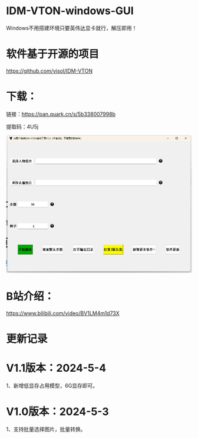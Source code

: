 # IDM-VTON-windows-GUI
Windows不用搭建环境只要英伟达显卡就行，解压即用！

# 软件基于开源的项目
https://github.com/yisol/IDM-VTON 

 
# 下载：
链接：https://pan.quark.cn/s/5b338007998b  

提取码：4U5j


 ![image](https://github.com/zhaoyun0071/IDM-VTON-windows-GUI/blob/main/1.png)

 
# B站介绍：
https://www.bilibili.com/video/BV1LM4m1d73X

# 更新记录

# V1.1版本：2024-5-4
1、新增低显存占用模型，6G显存即可。

# V1.0版本：2024-5-3
1、支持批量选择图片，批量转换。
